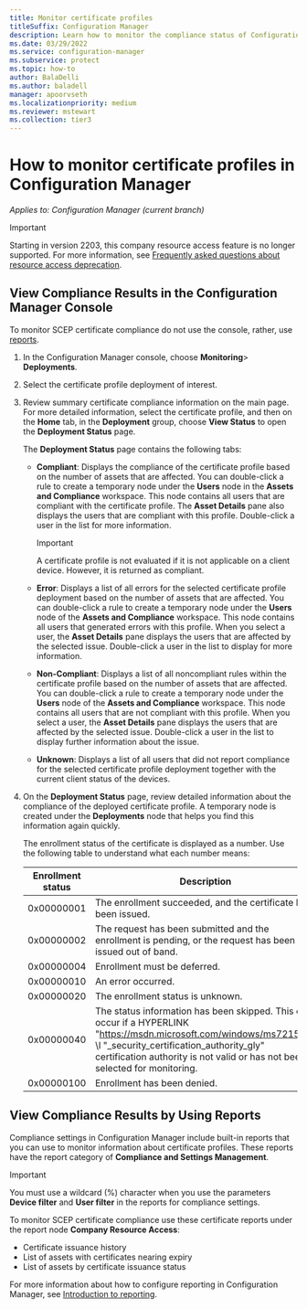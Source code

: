 ```yaml
---
title: Monitor certificate profiles
titleSuffix: Configuration Manager
description: Learn how to monitor the compliance status of Configuration Manager certificate profiles.
ms.date: 03/29/2022
ms.service: configuration-manager
ms.subservice: protect
ms.topic: how-to
author: BalaDelli
ms.author: baladell
manager: apoorvseth
ms.localizationpriority: medium
ms.reviewer: mstewart
ms.collection: tier3
---
```

# How to monitor certificate profiles in Configuration Manager

*Applies to: Configuration Manager (current branch)*

> [!IMPORTANT]
> Starting in version 2203, this company resource access feature is no longer supported.<!-- 9315387 --> For more information, see [Frequently asked questions about resource access deprecation](../plan-design/resource-access-deprecation-faq.yml).

##  View Compliance Results in the Configuration Manager Console

To monitor SCEP certificate compliance  do not use the console, rather, use [reports](#view-compliance-results-by-using-reports).

1. In the Configuration Manager console, choose **Monitoring**>  **Deployments**.

2. Select the certificate profile deployment of interest.

3. Review summary certificate compliance information on the main page. For more detailed information, select the certificate profile, and then on the **Home** tab, in the **Deployment** group, choose **View Status** to open the **Deployment Status** page.

    The **Deployment Status** page contains the following tabs:

   -   **Compliant**: Displays the compliance of the certificate profile based on the number of assets that are affected. You can double-click a rule to create a temporary node under the **Users** node in the **Assets and Compliance** workspace. This node contains all users that are compliant with the certificate profile. The **Asset Details** pane also displays the users that are compliant with this profile. Double-click a user in the list for more information.

       > [!IMPORTANT]
       >  A certificate profile is not evaluated if it is not applicable on a client device. However, it is returned as compliant.

   -   **Error**: Displays a list of all errors for the selected certificate profile deployment based on the number of assets that are affected. You can double-click a rule to create a temporary node under the **Users** node of the **Assets and Compliance** workspace. This node contains all users that generated errors with this profile. When you select a user, the **Asset Details** pane displays the users that are affected by the selected issue. Double-click a user in the list to display for more information.

   -   **Non-Compliant**: Displays a list of all noncompliant rules within the certificate profile based on the number of assets that are affected. You can double-click a rule to create a temporary node under the **Users** node of the **Assets and Compliance** workspace. This node contains all users that are not compliant with this profile. When you select a user, the **Asset Details** pane displays the users that are affected by the selected issue. Double-click a user in the list to display further information about the issue.

   -   **Unknown**: Displays a list of all users that did not report compliance for the selected certificate profile deployment together with the current client status of the devices.

4. On the **Deployment Status** page, review detailed information about the compliance of the deployed certificate profile. A temporary node is created under the **Deployments** node that helps you find this information again quickly.

    The enrollment status of the certificate is displayed as a number. Use the following table to understand what each number means:


   | Enrollment status |                                                                                                                   Description                                                                                                                   |
   |-------------------|-------------------------------------------------------------------------------------------------------------------------------------------------------------------------------------------------------------------------------------------------|
   |    0x00000001     |                                                                                         The enrollment succeeded, and the certificate has been issued.                                                                                          |
   |    0x00000002     |                                                                    The request has been submitted and the enrollment is pending, or the request has been issued out of band.                                                                    |
   |    0x00000004     |                                                                                                          Enrollment must be deferred.                                                                                                           |
   |    0x00000010     |                                                                                                               An error occurred.                                                                                                                |
   |    0x00000020     |                                                                                                        The enrollment status is unknown.                                                                                                        |
   |    0x00000040     | The status information has been skipped. This can occur if a  HYPERLINK "<https://msdn.microsoft.com/windows/ms721572>" \l "_security_certification_authority_gly" certification authority is not valid or has not been selected for monitoring. |
   |    0x00000100     |                                                                                                           Enrollment has been denied.                                                                                                           |

##  View Compliance Results by Using Reports

Compliance settings in Configuration Manager include built-in reports that you can use to monitor information about certificate profiles. These reports have the report category of **Compliance and Settings Management**.

> [!IMPORTANT]
>  You must use a wildcard (%) character when you use the parameters **Device filter** and **User filter** in the reports for compliance settings.

To monitor SCEP certificate compliance  use these  certificate reports under the report node **Company Resource Access**:

-   Certificate issuance history
-   List of assets with certificates nearing expiry
-   List of assets by certificate issuance status



 For more information about how to configure reporting in Configuration Manager, see [Introduction to reporting](../../core/servers/manage/introduction-to-reporting.md).
